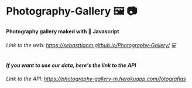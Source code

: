 # Photography-Gallery 🖼️ 📷
**Photography gallery maked with 🍨 Javascript**

###### Link to the web: https://sebasttianm.github.io/Photography-Gallery/ 💻

#### *If you want to use our data, here's the link to the API*
###### Link to the API: https://photography-gallery-m.herokuapp.com/fotografias


